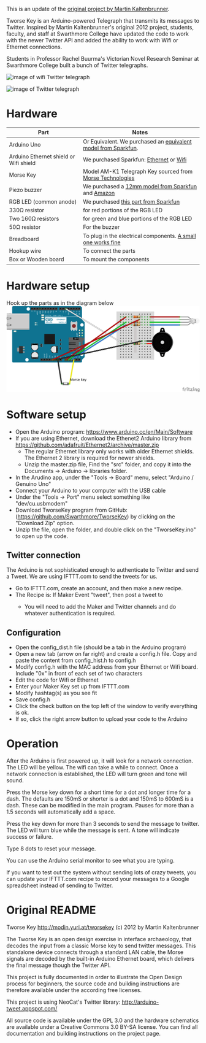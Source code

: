 This is an update of the [original project by Martin Kaltenbrunner](http://modin.yuri.at/tworsekey).

Tworse Key is an Arduino-powered Telegraph that transmits its messages to Twitter.  Inspired by Martin Kaltenbrunner's original 2012 project, students, faculty, and staff at Swarthmore College have updated the code to work with the newer Twitter API and added the ability to work with Wifi or Ethernet connections.  

Students in Professor Rachel Buurma's Victorian Novel Research Seminar at Swarthmore College built a bunch of Twitter telegraphs.

![image of wifi Twitter telegraph](https://lh3.googleusercontent.com/L02vxvcqnI_aJqlpOlvz9yQV1sykd9xZOuwSR3vdNPqIrvYjRj3Nb9NSxXWy8DGmM5ELPkIyb-HGlXI2lQlwzxKvjPnNICS9roqN3yR-_pXc6AnJ9x_dknc8qKv7bbuUJW2GJueqtCfxj1X24WizBp3ydMcxCI7p5xNIp5lhBP7gXx_B34gGgOoR4xIk0mauP5L5Sy9te_qb0CckUN2KW803__KYdZEcrgqCkC_YU2Qd-6pOw0VMmBL78JfodfzjIrKOaIVyUWIdOzoYfQfGt4V3yXfPJcVwogJp8HbBVXGy51NDY4d0pQSpzc5_nxzlyGQb-0utbFdXNlhn9y9TyoxvuDYFyx4dxlDnSVzsGYsE3n3DotesAz2dZYshgrj5lfrSCgxhBvat7kL0fwE5r9SMPZOyUcmAeyjDkREmzZx8Q473j9Rty7UWhkuZYQjyzC7Ajg0_JzpH7K1rAvmNr8uhSwTxxz9K0anaj8lFtim_tGTxmgJ4Cwtpdxh8Htcq4qsTBOhdUe8FZEXaFVNWZwg53Ymf6pXjo2mdYMoLQG5UZNtwqQxvhsQrO0lGto96PjMR=w1280-h505-no "Image of Twitter telegraph")

![image of Twitter telegraph](https://lh3.googleusercontent.com/a3qRwrhaUF4KljRIwV_GwITTfKGbxTCJTrInBhon1momFC-v_FUTPCWwkMqELqrP0EKd9cXUNiN77tdIrNlYi3J5wZ8Qywy624uaF-EXysKpKRsShuUgi-t3wT3SbatXGx0aZWwyHR7FLoMZULJGYbNn4RM2iGjbGmTlTC4FxRDLB9PUcCBQEVPe35HZIHMvws0uTmCanfw6B0jOr5CZc8DDWcqNnbzsrypXMxQLSF6XYcJAZnRBRe73BVqA9ehpWCOI3dqQVh0gOut8_U88_CtOhu2tJsSeS1XB__pEvPxED7GgAn940zndsTFThUtNs8HPzlifSgpVaH_TXXeP-gwvLd59c7Cx5NAJjRZG7rxm0PJH20W6P23UGOOML23yVoICSzlVRD1Qm7olMrmvLRH49FUNo24oUkgiahtvKIIuglmUzBbf46mdMRiP05OirhboYv8chNaDig0aq-lpDG0NJt4Qjkf6un83KrMx5Pxiy5ssV5RjbaDkuRhX6DlW7YzXytxCQcQcnBHDdW5zHGI7XOibO86-EG_jL8KmDjxpBgchO7NJK_62uBYlnShwOfyG=w1280-h720-no  "Image of Twitter telegraph")

# Hardware
Part| Notes
--- | --- 
Arduino Uno | Or Equivalent.  We purchased an [equivalent model from Sparkfun](https://www.sparkfun.com/products/12757).
Arduino Ethernet shield or Wifi shield | We purchased Sparkfun: [Ethernet](https://www.sparkfun.com/products/11229) or [Wifi](https://www.sparkfun.com/products/11287)
Morse Key|Model AM-K1 Telegraph Key sourced from [Morse Technologies](http://mtechnologies.com/) 
Piezo buzzer| We purchased a [12mm model from Sparkfun](https://www.sparkfun.com/products/7950) and [Amazon](http://www.amazon.com/Terminals-Electronic-Continuous-Sound-Buzzer/dp/B00B0Q4KKO/ref=sr_1_7)
RGB LED (common anode)| We purchased [this part from Sparkfun](https://www.sparkfun.com/products/10821)
330&Omega; resistor| for red portions of the RGB LED
Two 160&Omega; resistors| for green and blue portions of the RGB LED
50&Omega; resistor|For the buzzer
Breadboard | To plug in the electrical components. [A small one works fine](https://www.sparkfun.com/products/12046)
Hookup wire | To connect the parts 
Box or Wooden board | To mount the components


# Hardware setup 
Hook up the parts as in the diagram below
![circuit diagram](https://raw.githubusercontent.com/Swarthmore/TworseKey/master/Circuit%20Diagram_bb.png "Circuit diagram")

# Software setup
* Open the Arduino program: https://www.arduino.cc/en/Main/Software
* If you are using Ethernet, download the Ethenet2 Arduino library from https://github.com/adafruit/Ethernet2/archive/master.zip
  * The regular Ethernet library only works with older Ethernet shields.  The Ethernet 2 library is required for newer shields.
  * Unzip the master.zip file, Find the "src" folder, and copy it into the Documents → Arduino → libraries folder.
* In the Arudino app, under  the "Tools → Board" menu, select "Arduino / Genuino Uno"
* Connect your Arduino to your computer with the USB cable
* Under the "Tools → Port" menu select something like "dev/cu.usbmodem"
* Download TworseKey program from GitHub: (https://github.com/Swarthmore/TworseKey) by clicking on the "Download Zip" option.
* Unzip the file, open the folder, and double click on the "TworseKey.ino" to open up the code.

## Twitter connection
The Arduino is not sophisticated enough to authenticate to Twitter and send a Tweet.  We are using IFTTT.com to send the tweets for us.  
* Go to IFTTT.com, create an account, and then make a new recipe.  
* The Recipe is: If Maker Event "tweet", then post a tweet to <your Twitter handle>
  * You will need to add the Maker and Twitter channels and do whatever authentication is required.

## Configuration
* Open the config_dist.h file (should be a tab in the Arduino program)
* Open a new tab (arrow on far right) and create a config.h file.  Copy and paste the content from config_hist.h to config.h
* Modify config.h with the MAC address from your Ethernet or Wifi board.  Include "0x" in front of each set of two characters
* Edit the code for Wifi or Ethernet
* Enter your Maker Key set up from IFTTT.com
* Modify hashtag(s) as you see fit
* Save config.h
* Click the check button on the top left of the window to verify everything is ok. 
* If so, click the right arrow button to upload your code to the Arduino

# Operation
After the Arduino is first powered up, it will look for a network connection. The LED will be yellow.  The wifi can take a while to connect.  Once a network connection is established, the LED will turn green and tone will sound.

Press the Morse key down for a short time for a dot and longer time for a dash.  The defaults are 150mS or shorter is a dot and 150mS to 600mS is a dash.  These can be modified in the main program. Pauses for more than a 1.5 seconds will automatically add a space.

Press the key down for more than 3 seconds to send the message to twitter.  The LED will turn blue while the message is sent.  A tone will indicate success or failure.  

Type 8 dots to reset your message.

You can use the Arduino serial monitor to see what you are typing.  

If you want to test out the system without sending lots of crazy tweets, you can update your IFTTT.com recipe to record your messages to a Google spreadsheet instead of sending to Twitter.  


# Original README
Tworse Key http://modin.yuri.at/tworsekey
(c) 2012 by Martin Kaltenbrunner

The Tworse Key is an open design exercise in interface archaeology,  that decodes the input from a classic Morse key to send twitter messages. This standalone device connects through a standard LAN cable, the Morse signals are decoded by the built-in Arduino Ethernet board, which delivers the final message though the Twitter API. 

This project is fully documented in order to illustrate the Open Design process for beginners, the source code and building instructions are therefore available under the according free licenses. 

This project is using NeoCat's Twitter library:
http://arduino-tweet.appspot.com/

All source code is available under the GPL 3.0 and the hardware schematics are available under a Creative Commons 3.0 BY-SA license. You can find all documentation and building instructions on the project page.
